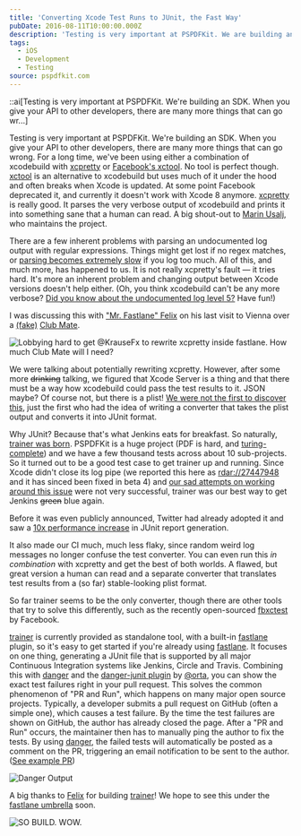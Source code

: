 ```yaml
---
title: 'Converting Xcode Test Runs to JUnit, the Fast Way'
pubDate: 2016-08-11T10:00:00.000Z
description: 'Testing is very important at PSPDFKit. We are building an SDK. When you give your API to other developers, there are many more things that can go wrong.'
tags:
  - iOS
  - Development
  - Testing
source: pspdfkit.com
---
```


::ai[Testing is very important at PSPDFKit. We're building an SDK. When you give your API to other developers, there are many more things that can go wr...]


Testing is very important at PSPDFKit. We're building an SDK. When you give your API to other developers, there are many more things that can go wrong. For a long time, we've been using either a combination of xcodebuild with [xcpretty](https://github.com/supermarin/xcpretty) or [Facebook's xctool](https://github.com/facebook/xctool). No tool is perfect though. [xctool](https://github.com/facebook/xctool) is an alternative to xcodebuild but uses much of it under the hood and often breaks when Xcode is updated. At some point Facebook deprecated it, and currently it doesn't work with Xcode 8 anymore. [xcpretty](https://github.com/supermarin/xcpretty) is really good. It parses the very verbose output of xcodebuild and prints it into something sane that a human can read. A big shout-out to [Marin Usalj](https://twitter.com/_supermarin), who maintains the project.

There are a few inherent problems with parsing an undocumented log output with regular expressions. Things might get lost if no regex matches, or [parsing becomes extremely slow](https://github.com/supermarin/xcpretty/issues/155) if you log too much. All of this, and much more, has happened to us. It is not really xcpretty's fault — it tries hard. It's more an inherent problem and changing output between Xcode versions doesn't help either. (Oh, you think xcodebuild can't be any more verbose? [Did you know about the undocumented log level 5?](https://twitter.com/SmileyKeith/status/759679956876132352) Have fun!)

I was discussing this with ["Mr. Fastlane" Felix](https://twitter.com/KrauseFx) on his last visit to Vienna over a [(fake)](https://twitter.com/neonacho/status/753835632015740928) [Club Mate](https://twitter.com/steipete/status/753662170848690176).

![Lobbying hard to get @KrauseFx to rewrite xcpretty inside fastlane. How much Club Mate will I need?](/assets/img/2016/converting-xcode-test-results-the-fast-way/clubmate.jpg)

We were talking about potentially rewriting xcpretty. However, after some more <s>drinking</s> talking, we figured that Xcode Server is a thing and that there must be a way how xcodebuild could pass the test results to it. JSON maybe? Of course not, but there is a plist! [We were not the first to discover this](http://michele.io/test-logs-in-xcode), just the first who had the idea of writing a converter that takes the plist output and converts it into JUnit format.

Why JUnit? Because that's what Jenkins eats for breakfast. So naturally, [trainer was born](https://github.com/KrauseFx/trainer). PSPDFKit is a huge project (PDF is hard, and [turing-complete](https://stackoverflow.com/questions/9219807/using-javascript-inside-a-pdf)) and we have a few thousand tests across about 10 sub-projects. So it turned out to be a good test case to get trainer up and running. Since Xcode didn't close its log pipe (we reported this here as [rdar://27447948](https://openradar.appspot.com/27447948) and it has sinced been fixed in beta 4) and [our sad attempts on working around this issue](https://github.com/PSPDFKit-labs/xcpretty/commit/2bf07d3da865fda0ef20024b856c771179d35e58) were not very successful, trainer was our best way to get Jenkins <s>green</s> blue again.

Before it was even publicly announced, Twitter had already adopted it and saw a [10x performance increase](https://github.com/KrauseFx/trainer/blob/f2afb8b3e0d870d6fb3f88b4ce46b87438522f62/README.md) in JUnit report generation.

It also made our CI much, much less flaky, since random weird log messages no longer confuse the test converter. You can even run this *in combination* with xcpretty and get the best of both worlds. A flawed, but great version a human can read and a separate converter that translates test results from a (so far) stable-looking plist format.

So far trainer seems to be the only converter, though there are other tools that try to solve this differently, such as the recently open-sourced [fbxctest](https://github.com/facebook/FBSimulatorControl/commit/51856763f73889f676cf2224348400824e6ae9cf) by Facebook.

[trainer](https://github.com/KrauseFx/trainer) is currently provided as standalone tool, with a built-in [fastlane](https://fastlane.tools) plugin, so it's easy to get started if you're already using [fastlane](https://fastlane.tools). It focuses on one thing, generating a JUnit file that is supported by all major Continuous Integration systems like Jenkins, Circle and Travis. Combining this with [danger](http://danger.systems) and the [danger-junit plugin](https://github.com/orta/danger-junit) by [@orta](https://twitter.com/orta), you can show the exact test failures right in your pull request. This solves the common phenomenon of "PR and Run", which happens on many major open source projects. Typically, a developer submits a pull request on GitHub (often a simple one), which causes a test failure. By the time the test failures are shown on GitHub, the author has already closed the page. After a "PR and Run" occurs, the maintainer then has to manually ping the author to fix the tests. By using [danger](http://danger.systems), the failed tests will automatically be posted as a comment on the PR, triggering an email notification to be sent to the author. ([See example PR](https://github.com/Themoji/ios/pull/26))

![Danger Output](/assets/img/2016/converting-xcode-test-results-the-fast-way/danger-output.png)

A big thanks to [Felix](https://krausefx.com/blog/trainer-the-simplest-way-to-generate-a-junit-report-of-your-ios-tests) for building [trainer](https://github.com/KrauseFx/trainer)! We hope to see this under the [fastlane umbrella](https://fastlane.tools/) soon.

![SO BUILD. WOW.](/assets/img/2016/converting-xcode-test-results-the-fast-way/build-success-meme.jpg)